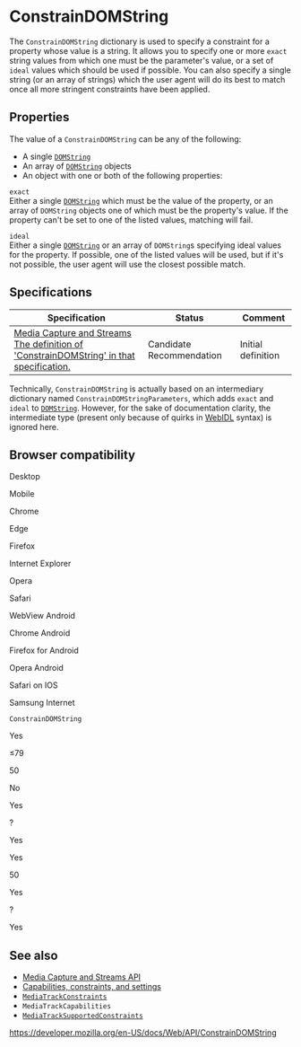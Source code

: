 # ConstrainDOMString

The `ConstrainDOMString` dictionary is used to specify a constraint for a property whose value is a string. It allows you to specify one or more `exact` string values from which one must be the parameter's value, or a set of `ideal` values which should be used if possible. You can also specify a single string (or an array of strings) which the user agent will do its best to match once all more stringent constraints have been applied.

## Properties

The value of a `ConstrainDOMString` can be any of the following:

- A single [`DOMString`](domstring)
- An array of [`DOMString`](domstring) objects
- An object with one or both of the following properties:

`exact`  
Either a single [`DOMString`](domstring) which must be the value of the property, or an array of `DOMString` objects one of which must be the property's value. If the property can't be set to one of the listed values, matching will fail.

`ideal`  
Either a single [`DOMString`](domstring) or an array of `DOMString`s specifying ideal values for the property. If possible, one of the listed values will be used, but if it's not possible, the user agent will use the closest possible match.

## Specifications

<table><thead><tr class="header"><th>Specification</th><th>Status</th><th>Comment</th></tr></thead><tbody><tr class="odd"><td><a href="https://w3c.github.io/mediacapture-main/#dom-constraindomstring">Media Capture and Streams<br />
<span class="small">The definition of 'ConstrainDOMString' in that specification.</span></a></td><td><span class="spec-cr">Candidate Recommendation</span></td><td>Initial definition</td></tr></tbody></table>

Technically, `ConstrainDOMString` is actually based on an intermediary dictionary named `ConstrainDOMStringParameters`, which adds `exact` and `ideal` to [`DOMString`](domstring). However, for the sake of documentation clarity, the intermediate type (present only because of quirks in [WebIDL](https://developer.mozilla.org/en-US/docs/Glossary/WebIDL) syntax) is ignored here.

## Browser compatibility

Desktop

Mobile

Chrome

Edge

Firefox

Internet Explorer

Opera

Safari

WebView Android

Chrome Android

Firefox for Android

Opera Android

Safari on IOS

Samsung Internet

`ConstrainDOMString`

Yes

≤79

50

No

Yes

?

Yes

Yes

50

Yes

?

Yes

## See also

- [Media Capture and Streams API](media_streams_api)
- [Capabilities, constraints, and settings](media_streams_api/constraints)
- [`MediaTrackConstraints`](mediatrackconstraints)
- <span class="page-not-created">`MediaTrackCapabilities`</span>
- [`MediaTrackSupportedConstraints`](mediatracksupportedconstraints)

<a href="https://developer.mozilla.org/en-US/docs/Web/API/ConstrainDOMString" class="_attribution-link">https://developer.mozilla.org/en-US/docs/Web/API/ConstrainDOMString</a>
